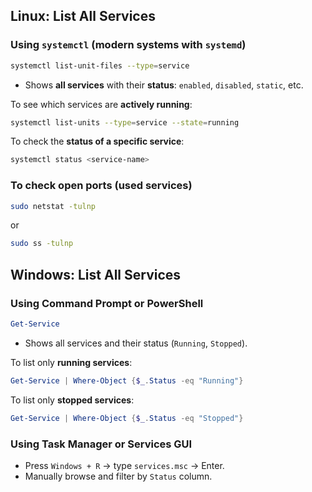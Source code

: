 ##  **Linux: List All Services**

###  Using `systemctl` (modern systems with `systemd`)

```bash
systemctl list-unit-files --type=service
```

* Shows **all services** with their **status**: `enabled`, `disabled`, `static`, etc.

To see which services are **actively running**:

```bash
systemctl list-units --type=service --state=running
```

To check the **status of a specific service**:

```bash
systemctl status <service-name>
```

###  To check open ports (used services)

```bash
sudo netstat -tulnp
```

or

```bash
sudo ss -tulnp
```



##  **Windows: List All Services**

###  Using Command Prompt or PowerShell

```powershell
Get-Service
```

* Shows all services and their status (`Running`, `Stopped`).

To list only **running services**:

```powershell
Get-Service | Where-Object {$_.Status -eq "Running"}
```

To list only **stopped services**:

```powershell
Get-Service | Where-Object {$_.Status -eq "Stopped"}
```

###  Using Task Manager or Services GUI

* Press `Windows + R` → type `services.msc` → Enter.
* Manually browse and filter by `Status` column.

